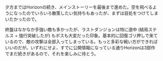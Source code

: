 夕方まではHorizonの続き、メインストーリーを最後まで進めた。空を飛べるようになったのでいろいろ散策したい気持ちもあったが、まずは目処をつけてしまいたかったので。

終盤はなかなか手強い敵も多かったが、ラストダンジョンは特に道中 (結局ステルス + 強行突破したが) もボスも大変だった印象。基本的に回復ゴリ押しで来ているので、敵の攻撃は全部入ってしまっている。もっと多彩な戦い方ができればいいのだが。いずれにせよ、すでに公開情報になっている通りHorizonは3部作でまだ続きがあるので、それを楽しみに待とう。
